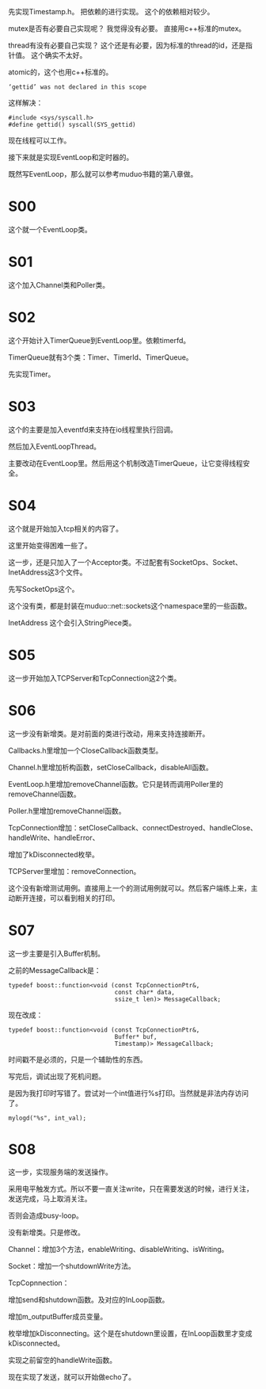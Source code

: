 
先实现Timestamp.h。
把依赖的进行实现。
这个的依赖相对较少。

mutex是否有必要自己实现呢？
我觉得没有必要。
直接用c++标准的mutex。

thread有没有必要自己实现？
这个还是有必要，因为标准的thread的id，还是指针值。
这个确实不太好。

atomic的，这个也用c++标准的。

```
‘gettid’ was not declared in this scope
```
这样解决：
```
#include <sys/syscall.h>
#define gettid() syscall(SYS_gettid)
```

现在线程可以工作。

接下来就是实现EventLoop和定时器的。

既然写EventLoop，那么就可以参考muduo书籍的第八章做。



# S00

这个就一个EventLoop类。

# S01

这个加入Channel类和Poller类。

# S02

这个开始计入TimerQueue到EventLoop里。依赖timerfd。

TimerQueue就有3个类：Timer、TimerId、TimerQueue。

先实现Timer。

# S03

这个的主要是加入eventfd来支持在io线程里执行回调。

然后加入EventLoopThread。

主要改动在EventLoop里。然后用这个机制改造TimerQueue，让它变得线程安全。

# S04

这个就是开始加入tcp相关的内容了。

这里开始变得困难一些了。

这一步，还是只加入了一个Acceptor类。不过配套有SocketOps、Socket、InetAddress这3个文件。

先写SocketOps这个。

这个没有类，都是封装在muduo::net::sockets这个namespace里的一些函数。



InetAddress 这个会引入StringPiece类。

# S05

这一步开始加入TCPServer和TcpConnection这2个类。

# S06

这一步没有新增类。是对前面的类进行改动，用来支持连接断开。

Callbacks.h里增加一个CloseCallback函数类型。

Channel.h里增加析构函数，setCloseCallback，disableAll函数。

EventLoop.h里增加removeChannel函数。它只是转而调用Poller里的removeChannel函数。

Poller.h里增加removeChannel函数。

TcpConnection增加：setCloseCallback、connectDestroyed、handleClose、handleWrite、handleError、

增加了kDisconnected枚举。

TCPServer里增加：removeConnection。

这个没有新增测试用例。直接用上一个的测试用例就可以。然后客户端练上来，主动断开连接，可以看到相关的打印。

# S07

这一步主要是引入Buffer机制。

之前的MessageCallback是：

```
typedef boost::function<void (const TcpConnectionPtr&,
                              const char* data,
                              ssize_t len)> MessageCallback;
```

现在改成：

```
typedef boost::function<void (const TcpConnectionPtr&,
                              Buffer* buf,
                              Timestamp)> MessageCallback;
```

时间戳不是必须的，只是一个辅助性的东西。

写完后，调试出现了死机问题。

是因为我打印时写错了。尝试对一个int值进行%s打印。当然就是非法内存访问了。

```
mylogd("%s", int_val); 
```

# S08

这一步，实现服务端的发送操作。

采用电平触发方式。所以不要一直关注write，只在需要发送的时候，进行关注，发送完成，马上取消关注。

否则会造成busy-loop。

没有新增类。只是修改。

Channel：增加3个方法，enableWriting、disableWriting、isWriting。

Socket：增加一个shutdownWrite方法。

TcpCopnnection：

增加send和shutdown函数。及对应的InLoop函数。

增加m_outputBuffer成员变量。

枚举增加kDisconnecting。这个是在shutdown里设置，在InLoop函数里才变成kDisconnected。

实现之前留空的handleWrite函数。

现在实现了发送，就可以开始做echo了。





